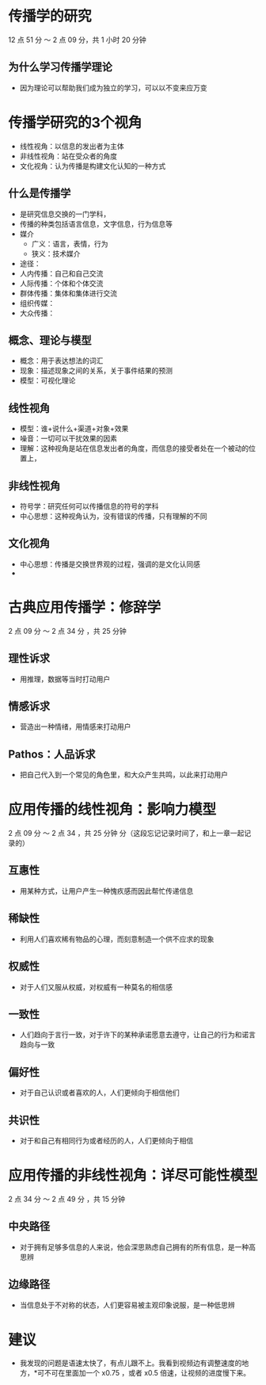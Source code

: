 # 传播学的研究
12 点 51 分 ～ 2 点 09 分，共 1 小时 20 分钟
## 为什么学习传播学理论

- 因为理论可以帮助我们成为独立的学习，可以以不变来应万变
# 传播学研究的3个视角 
- 线性视角：以信息的发出者为主体
- 非线性视角：站在受众者的角度
- 文化视角：认为传播是构建文化认知的一种方式
## 什么是传播学 
- 是研究信息交换的一门学科，
- 传播的种类包括语言信息，文字信息，行为信息等
- 媒介
  - 广义：语言，表情，行为
  - 狭义：技术媒介
- 途径：
 - 人内传播：自己和自己交流
 - 人际传播：个体和个体交流
 - 群体传播：集体和集体进行交流
 - 组织传媒：
 - 大众传播：
## 概念、理论与模型 
- 概念：用于表达想法的词汇
- 现象：描述现象之间的关系，关于事件结果的预测
- 模型：可视化理论
## 线性视角 
- 模型：谁+说什么+渠道+对象+效果
- 噪音：一切可以干扰效果的因素
- 理解：这种视角是站在信息发出者的角度，而信息的接受者处在一个被动的位置上，
## 非线性视角 
- 符号学：研究任何可以传播信息的符号的学科
- 中心思想：这种视角认为，没有错误的传播，只有理解的不同
## 文化视角
- 中心思想：传播是交换世界观的过程，强调的是文化认同感
- 
# 古典应用传播学：修辞学
2 点 09 分 ～ 2 点 34 分 ，共 25 分钟
## 理性诉求 
- 用推理，数据等当时打动用户
## 情感诉求
- 营造出一种情绪，用情感来打动用户
## Pathos：人品诉求 
- 把自己代入到一个常见的角色里，和大众产生共鸣，以此来打动用户

# 应用传播的线性视角：影响力模型
2 点 09 分 ～ 2 点 34 ，共 25 分钟 分（这段忘记记录时间了，和上一章一起记录的）
## 互惠性 
- 用某种方式，让用户产生一种愧疚感而因此帮忙传递信息
## 稀缺性 
- 利用人们喜欢稀有物品的心理，而刻意制造一个供不应求的现象

## 权威性 
- 对于人们又服从权威，对权威有一种莫名的相信感
##  一致性 
- 人们趋向于言行一致，对于许下的某种承诺愿意去遵守，让自己的行为和诺言趋向与一致
## 偏好性 
- 对于自己认识或者喜欢的人，人们更倾向于相信他们
## 共识性 
- 对于和自己有相同行为或者经历的人，人们更倾向于相信

# 应用传播的非线性视角：详尽可能性模型
2 点 34 分 ～ 2 点 49 分 ，共 15 分钟
## 中央路径 
- 对于拥有足够多信息的人来说，他会深思熟虑自己拥有的所有信息，是一种高思辨
## 边缘路径 
- 当信息处于不对称的状态，人们更容易被主观印象说服，是一种低思辨

# 建议
- 我发现的问题是语速太快了，有点儿跟不上。我看到视频边有调整速度的地方，*可不可在里面加一个 x0.75 ，或者 x0.5 倍速，让视频的进度慢下来。
